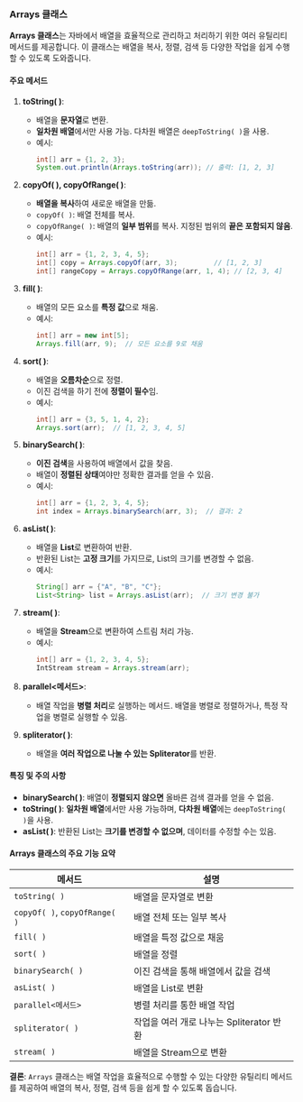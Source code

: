 ### **Arrays 클래스**

**Arrays 클래스**는 자바에서 배열을 효율적으로 관리하고 처리하기 위한 여러 유틸리티 메서드를 제공합니다. 이 클래스는 배열을 복사, 정렬, 검색 등 다양한 작업을 쉽게 수행할 수 있도록 도와줍니다.

#### **주요 메서드**

1. **toString( )**:
    - 배열을 **문자열**로 변환.
    - **일차원 배열**에서만 사용 가능. 다차원 배열은 `deepToString( )`을 사용.
    - 예시:
      ```java
      int[] arr = {1, 2, 3};
      System.out.println(Arrays.toString(arr)); // 출력: [1, 2, 3]
      ```

2. **copyOf( ), copyOfRange( )**:
    - **배열을 복사**하여 새로운 배열을 만듦.
    - `copyOf( )`: 배열 전체를 복사.
    - `copyOfRange( )`: 배열의 **일부 범위**를 복사. 지정된 범위의 **끝은 포함되지 않음**.
    - 예시:
      ```java
      int[] arr = {1, 2, 3, 4, 5};
      int[] copy = Arrays.copyOf(arr, 3);         // [1, 2, 3]
      int[] rangeCopy = Arrays.copyOfRange(arr, 1, 4); // [2, 3, 4]
      ```

3. **fill( )**:
    - 배열의 모든 요소를 **특정 값**으로 채움.
    - 예시:
      ```java
      int[] arr = new int[5];
      Arrays.fill(arr, 9);  // 모든 요소를 9로 채움
      ```

4. **sort( )**:
    - 배열을 **오름차순**으로 정렬.
    - 이진 검색을 하기 전에 **정렬이 필수**임.
    - 예시:
      ```java
      int[] arr = {3, 5, 1, 4, 2};
      Arrays.sort(arr);  // [1, 2, 3, 4, 5]
      ```

5. **binarySearch( )**:
    - **이진 검색**을 사용하여 배열에서 값을 찾음.
    - 배열이 **정렬된 상태**여야만 정확한 결과를 얻을 수 있음.
    - 예시:
      ```java
      int[] arr = {1, 2, 3, 4, 5};
      int index = Arrays.binarySearch(arr, 3);  // 결과: 2
      ```

6. **asList( )**:
    - 배열을 **List**로 변환하여 반환.
    - 반환된 List는 **고정 크기**를 가지므로, List의 크기를 변경할 수 없음.
    - 예시:
      ```java
      String[] arr = {"A", "B", "C"};
      List<String> list = Arrays.asList(arr);  // 크기 변경 불가
      ```

7. **stream( )**:
    - 배열을 **Stream**으로 변환하여 스트림 처리 가능.
    - 예시:
      ```java
      int[] arr = {1, 2, 3, 4, 5};
      IntStream stream = Arrays.stream(arr);
      ```

8. **parallel<메서드>**:
    - 배열 작업을 **병렬 처리**로 실행하는 메서드. 배열을 병렬로 정렬하거나, 특정 작업을 병렬로 실행할 수 있음.

9. **spliterator( )**:
    - 배열을 **여러 작업으로 나눌 수 있는 Spliterator**를 반환.

#### **특징 및 주의 사항**
- **binarySearch( )**: 배열이 **정렬되지 않으면** 올바른 검색 결과를 얻을 수 없음.
- **toString( )**: **일차원 배열**에서만 사용 가능하며, **다차원 배열**에는 `deepToString( )`을 사용.
- **asList( )**: 반환된 List는 **크기를 변경할 수 없으며**, 데이터를 수정할 수는 있음.

#### Arrays 클래스의 주요 기능 요약
| **메서드**        | **설명**                                     |
|-------------------|----------------------------------------------|
| `toString( )`     | 배열을 문자열로 변환                         |
| `copyOf( )`, `copyOfRange( )` | 배열 전체 또는 일부 복사               |
| `fill( )`         | 배열을 특정 값으로 채움                      |
| `sort( )`         | 배열을 정렬                                  |
| `binarySearch( )` | 이진 검색을 통해 배열에서 값을 검색          |
| `asList( )`       | 배열을 List로 변환                           |
| `parallel<메서드>`| 병렬 처리를 통한 배열 작업                   |
| `spliterator( )`  | 작업을 여러 개로 나누는 Spliterator 반환     |
| `stream( )`       | 배열을 Stream으로 변환                       |

**결론**: `Arrays` 클래스는 배열 작업을 효율적으로 수행할 수 있는 다양한 유틸리티 메서드를 제공하여 배열의 복사, 정렬, 검색 등을 쉽게 할 수 있도록 돕습니다.